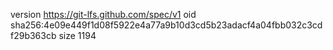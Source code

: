 version https://git-lfs.github.com/spec/v1
oid sha256:4e09e449f1d08f5922e4a77a9b10d3cd5b23adacf4a04fbb032c3cdf29b363cb
size 1194
